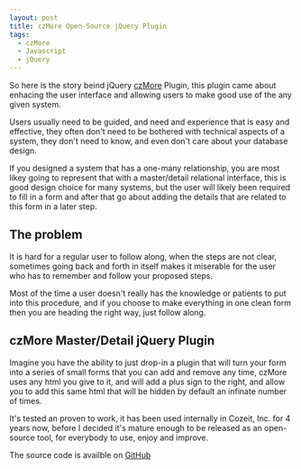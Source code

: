 ```yaml
---
layout: post
title: czMore Open-Source jQuery Plugin
tags:
  - czMore
  - Javascript
  - jQuery
---
```


So here is the story beind jQuery [czMore](http://cozeit.github.io/czMore) Plugin, this plugin came about enhacing the user interface and allowing
users to make good use of the any given system.

Users usually need to be guided, and need and experience that is easy and effective, they often don't need to 
be bothered with technical aspects of a system, they don't need to know, and even don't care about your database
design.

If you designed a system that has a one-many relationship, you are most likey going to represent that with a master/detail
relational interface, this is good design choice for many systems, but the user will likely been required to fill in a form
and after that go about adding the details that are related to this form in a later step.

## The problem

It is hard for a regular user to follow along, when the steps are not clear, sometimes going back and forth in itself makes it
miserable for the user who has to remember and follow your proposed steps. 

Most of the time a user doesn't really has the knowledge or patients to put into this procedure, and if you choose to make everything in
one clean form then you are heading the right way, just follow along.

## czMore Master/Detail jQuery Plugin

Imagine you have the ability to just drop-in a plugin that will turn your form into a series of small forms that you can add and remove any
time, czMore uses any html you give to it, and will add a plus sign to the right, and allow you to add this same html that will be hidden 
by default an infinate number of times.

It's tested an proven to work, it has been used internally in Cozeit, Inc. for 4 years now, before I decided it's mature enough to be released
as an open-source tool, for everybody to use, enjoy and improve.

The source code is availble on [GitHub](http://github.com/cozeit/czMore)


